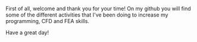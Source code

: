 First of all, welcome and thank you for your time! On my github you will find some of the different activities that I've been doing to increase my programming, CFD and FEA skills. 

Have a great day!
